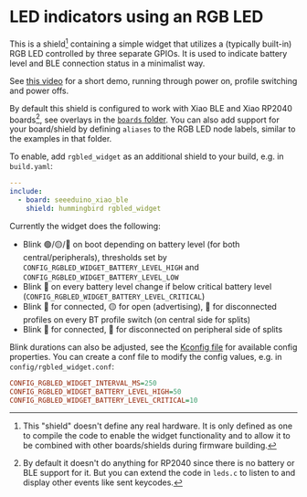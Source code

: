 # LED indicators using an RGB LED

This is a shield[^1] containing a simple widget that utilizes a (typically built-in) RGB LED controlled by three separate GPIOs.
It is used to indicate battery level and BLE connection status in a minimalist way.

See [this video](https://cdn.discordapp.com/attachments/1134635625455292426/1134639930501496832/rgbled_widget.mp4) for a short demo, running through power on, profile switching and power offs.

By default this shield is configured to work with Xiao BLE and Xiao RP2040 boards[^2], see overlays in the [`boards` folder](boards/).
You can also add support for your board/shield by defining `aliases` to the RGB LED node labels, similar to the examples in that folder.

To enable, add `rgbled_widget` as an additional shield to your build, e.g. in `build.yaml`:

```yaml build.yaml
---
include:
  - board: seeeduino_xiao_ble
    shield: hummingbird rgbled_widget
```

Currently the widget does the following:
- Blink 🟢/🟡/🔴 on boot depending on battery level (for both central/peripherals), thresholds set by `CONFIG_RGBLED_WIDGET_BATTERY_LEVEL_HIGH` and `CONFIG_RGBLED_WIDGET_BATTERY_LEVEL_LOW`
- Blink 🔴 on every battery level change if below critical battery level (`CONFIG_RGBLED_WIDGET_BATTERY_LEVEL_CRITICAL`)
- Blink 🔵 for connected, 🟡 for open (advertising), 🔴 for disconnected profiles on every BT profile switch (on central side for splits)
- Blink 🔵 for connected, 🔴 for disconnected on peripheral side of splits

Blink durations can also be adjusted, see the [Kconfig file](Kconfig.defconfig) for available config properties.
You can create a conf file to modify the config values, e.g. in `config/rgbled_widget.conf`:

```ini
CONFIG_RGBLED_WIDGET_INTERVAL_MS=250
CONFIG_RGBLED_WIDGET_BATTERY_LEVEL_HIGH=50
CONFIG_RGBLED_WIDGET_BATTERY_LEVEL_CRITICAL=10
```

[^1]: This "shield" doesn't define any real hardware. It is only defined as one to compile the code to enable the widget functionality and to allow it to be combined with other boards/shields during firmware building.
[^2]: By default it doesn't do anything for RP2040 since there is no battery or BLE support for it. But you can extend the code in `leds.c` to listen to and display other events like sent keycodes.
